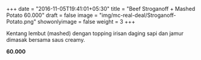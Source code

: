 +++
date = "2016-11-05T19:41:01+05:30"
title = "Beef Stroganoff + Mashed Potato 60.000"
draft = false
image = "img/mc-real-deal/Stroganoff-Potato.png"
showonlyimage = false
weight = 3
+++

Kentang lembut (mashed) dengan topping irisan daging sapi dan jamur dimasak bersama saus creamy.

**60.000**
